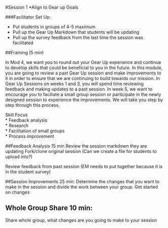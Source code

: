 #Session 1  *Align to Gear up Goals

###Facilitator Set Up:
* Put students in groups of 4-5 maximum
* Pull up the Gear Up Markdown that students will be updating 
* Pull up the survey feedback from the last time the session was facilitated

##Framing (5 min)

In Mod 4, we want you to round out your Gear Up experience and continue to develop skills that could be beneficial to you in the future.  In this module, you are going to review a past Gear Up session and make improvements to it in order to ensure that we are continuing to build towards our mission.  In Gear Up Sessions on weeks 1 and 3, you will spend time reviewing feedback and making updates to a past session.   In week 5, we want to encourage you to faciliate a small group session or participate in the newly designed session to experience the improvements.  We will take you step by step through this process.

Skill Focus <br>
	* Feedback analysis<br>
	* Research<br>
	* Facilitation of small groups <br>
	* Process improvement 

##Feedback Analysis 15 min
Review the session markdown they are updating
Fork/clone original session (Can we create a file for students to upload into?)

Review feedback from past session  (EM needs to put together because it is in the student survey)

##Session Improvements 25 min: 
Determine the changes that you want to make in the session and divide the work between your group.  Get started on changes

## Whole Group Share 10 min: 
Share whole group, what changes are you going to make to your session
